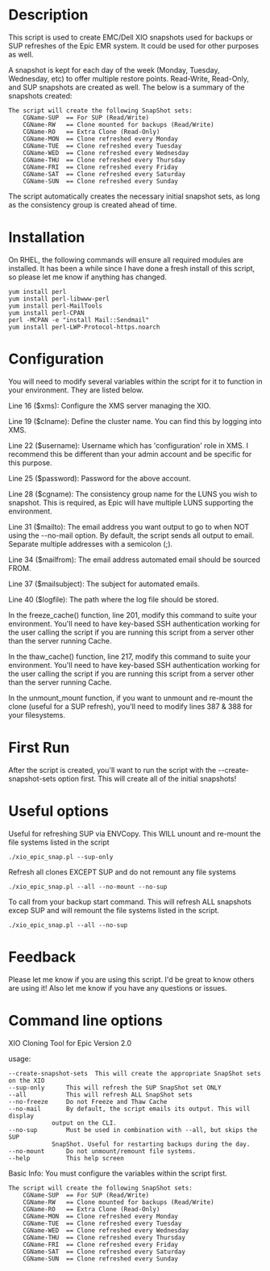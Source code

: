 # Description
This script is used to create EMC/Dell XIO snapshots used for backups or SUP refreshes of the Epic EMR system. It could be used for other purposes as well.

A snapshot is kept for each day of the week (Monday, Tuesday, Wednesday, etc) to offer multiple restore points. Read-Write, Read-Only, and SUP snapshots are created as well. The below is a summary of the snapshots created:

	The script will create the following SnapShot sets:
		CGName-SUP	== For SUP (Read/Write)
		CGName-RW	== Clone mounted for backups (Read/Write)
		CGName-RO	== Extra Clone (Read-Only)
		CGName-MON	== Clone refreshed every Monday
		CGName-TUE	== Clone refreshed every Tuesday
		CGName-WED	== Clone refreshed every Wednesday
		CGName-THU	== Clone refreshed every Thursday
		CGName-FRI	== Clone refreshed every Friday
		CGName-SAT	== Clone refreshed every Saturday
		CGName-SUN	== Clone refreshed every Sunday

The script automatically creates the necessary initial snapshot sets, as long as the consistency group is created ahead of time.

# Installation

On RHEL, the following commands will ensure all required modules are installed. It has been a while since I have done a fresh install of this script, so please let me know if anything has changed.

	yum install perl
	yum install perl-libwww-perl
	yum install perl-MailTools
	yum install perl-CPAN
	perl -MCPAN -e "install Mail::Sendmail"
	yum install perl-LWP-Protocol-https.noarch

# Configuration

You will need to modify several variables within the script for it to function in your environment. They are listed below.

Line 16 ($xms): Configure the XMS server managing the XIO.

Line 19 ($clname): Define the cluster name. You can find this by logging into XMS.

Line 22 ($username): Username which has 'configuration' role in XMS. I recommend this be different than your admin account and be specific for this purpose.

Line 25 ($password): Password for the above account.

Line 28 ($cgname): The consistency group name for the LUNS you wish to snapshot. This is required, as Epic will have multiple LUNS supporting the environment.

Line 31 ($mailto): The email address you want output to go to when NOT using the --no-mail option. By default, the script sends all output to email. Separate multiple addresses with a semicolon (;).

Line 34 ($mailfrom): The email address automated email should be sourced FROM.

Line 37 ($mailsubject): The subject for automated emails.

Line 40 ($logfile): The path where the log file should be stored.

In the freeze_cache() function, line 201, modify this command to suite your environment. You'll need to have key-based SSH authentication working for the user calling the script if you are running this script from a server other than the server running Cache.

In the thaw_cache() function, line 217, modify this command to suite your environment. You'll need to have key-based SSH authentication working for the user calling the script if you are running this script from a server other than the server running Cache.

In the unmount_mount function, if you want to unmount and re-mount the clone (useful for a SUP refresh), you'll need to modify lines 387 & 388 for your filesystems. 

# First Run

After the script is created, you'll want to run the script with the --create-snapshot-sets option first. This will create all of the initial snapshots!

# Useful options

Useful for refreshing SUP via ENVCopy. This WILL unount and re-mount the file systems listed in the script

	./xio_epic_snap.pl --sup-only

Refresh all clones EXCEPT SUP and do not remount any file systems

	./xio_epic_snap.pl --all --no-mount --no-sup

To call from your backup start command. This will refresh ALL snapshots excep SUP and will remount the file systems listed in the script.

	./xio_epic_snap.pl --all --no-sup

# Feedback

Please let me know if you are using this script. I'd be great to know others are using it! Also let me know if you have any questions or issues.

# Command line options

XIO Cloning Tool for Epic
Version 2.0

usage:

	--create-snapshot-sets	This will create the appropriate SnapShot sets on the XIO
	--sup-only		This will refresh the SUP SnapShot set ONLY
	--all			This will refresh ALL SnapShot sets
	--no-freeze		Do not Freeze and Thaw Cache
	--no-mail		By default, the script emails its output. This will display
				output on the CLI.
	--no-sup		Must be used in combination with --all, but skips the SUP
				SnapShot. Useful for restarting backups during the day.
	--no-mount		Do not unmount/remount file systems.
	--help			This help screen
	

Basic Info:
	You must configure the variables within the script first.

	The script will create the following SnapShot sets:
		CGName-SUP	== For SUP (Read/Write)
		CGName-RW	== Clone mounted for backups (Read/Write)
		CGName-RO	== Extra Clone (Read-Only)
		CGName-MON	== Clone refreshed every Monday
		CGName-TUE	== Clone refreshed every Tuesday
		CGName-WED	== Clone refreshed every Wednesday
		CGName-THU	== Clone refreshed every Thursday
		CGName-FRI	== Clone refreshed every Friday
		CGName-SAT	== Clone refreshed every Saturday
		CGName-SUN	== Clone refreshed every Sunday

